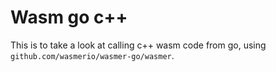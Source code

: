Wasm go c++
===========

This is to take a look at calling c++ wasm code from go, using `github.com/wasmerio/wasmer-go/wasmer`.